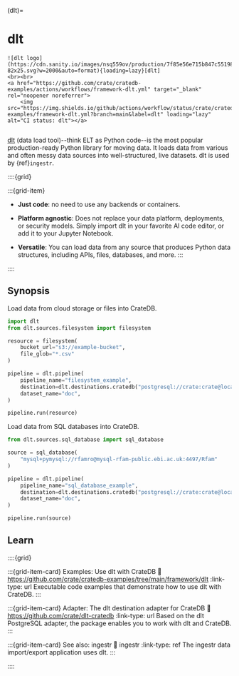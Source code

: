 (dlt)=
# dlt

```{div} .float-right .text-right
![dlt logo](https://cdn.sanity.io/images/nsq559ov/production/7f85e56e715b847c5519848b7198db73f793448d-82x25.svg?w=2000&auto=format){loading=lazy}[dlt]
<br><br>
<a href="https://github.com/crate/cratedb-examples/actions/workflows/framework-dlt.yml" target="_blank" rel="noopener noreferrer">
    <img src="https://img.shields.io/github/actions/workflow/status/crate/cratedb-examples/framework-dlt.yml?branch=main&label=dlt" loading="lazy" alt="CI status: dlt"></a>
```
```{div} .clearfix
```

[dlt] (data load tool)--think ELT as Python code--is the most popular
production-ready Python library for moving data. It loads data from
various and often messy data sources into well-structured, live datasets.
dlt is used by {ref}`ingestr`.

::::{grid}

:::{grid-item}
- **Just code**: no need to use any backends or containers.

- **Platform agnostic**: Does not replace your data platform, deployments, or security
  models. Simply import dlt in your favorite AI code editor, or add it to your Jupyter
  Notebook.

- **Versatile**: You can load data from any source that produces Python data structures,
  including APIs, files, databases, and more.
:::

::::


## Synopsis

Load data from cloud storage or files into CrateDB.
```python
import dlt
from dlt.sources.filesystem import filesystem

resource = filesystem(
    bucket_url="s3://example-bucket",
    file_glob="*.csv"
)

pipeline = dlt.pipeline(
    pipeline_name="filesystem_example",
    destination=dlt.destinations.cratedb("postgresql://crate:crate@localhost:5432/"),
    dataset_name="doc",
)

pipeline.run(resource)
```

Load data from SQL databases into CrateDB.
```python
from dlt.sources.sql_database import sql_database

source = sql_database(
    "mysql+pymysql://rfamro@mysql-rfam-public.ebi.ac.uk:4497/Rfam"
)

pipeline = dlt.pipeline(
    pipeline_name="sql_database_example",
    destination=dlt.destinations.cratedb("postgresql://crate:crate@localhost:5432/"),
    dataset_name="doc",
)

pipeline.run(source)
```

## Learn

::::{grid}

:::{grid-item-card} Examples: Use dlt with CrateDB
:link: https://github.com/crate/cratedb-examples/tree/main/framework/dlt
:link-type: url
Executable code examples that demonstrate how to use dlt with CrateDB.
:::

:::{grid-item-card} Adapter: The dlt destination adapter for CrateDB
:link: https://github.com/crate/dlt-cratedb
:link-type: url
Based on the dlt PostgreSQL adapter, the package enables you to work
with dlt and CrateDB.
:::

:::{grid-item-card} See also: ingestr
:link: ingestr
:link-type: ref
The ingestr data import/export application uses dlt.
:::

::::



[databases supported by SQLAlchemy]: https://docs.sqlalchemy.org/en/20/dialects/
[dlt]: https://dlthub.com/
